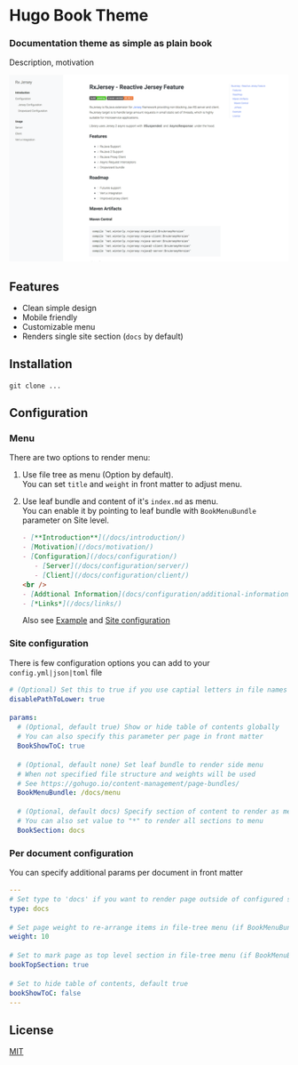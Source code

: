 # Hugo Book Theme
### Documentation theme as simple as plain book

Description, motivation

![Screenshot](images/screenshot.png)

## Features
* Clean simple design
* Mobile friendly
* Customizable menu
* Renders single site section (`docs` by default)

## Installation
```
git clone ...
```

## Configuration
### Menu
There are two options to render menu:
1. Use file tree as menu (Option by default).  
   You can set `title` and `weight` in front matter to adjust menu.

2. Use leaf bundle and content of it's `index.md` as 
menu.  
   You can enable it by pointing to leaf bundle with `BookMenuBundle` parameter on Site level.

   ```md
   - [**Introduction**](/docs/introduction/)
   - [Motivation](/docs/motivation/)
   - [Configuration](/docs/configuration/)
      - [Server](/docs/configuration/server/)
      - [Client](/docs/configuration/client/)
   <br />
   - [Addtional Information](docs/configuration/additional-information/)
   - [*Links*](/docs/links/)
   ```

   Also see [Example](exampleSite/content/menu) and [Site configuration](#site-configuration)


### Site configuration
There is few configuration options you can add to your `config.yml|json|toml` file
```yaml
# (Optional) Set this to true if you use captial letters in file names
disablePathToLower: true

params:
  # (Optional, default true) Show or hide table of contents globally
  # You can also specify this parameter per page in front matter
  BookShowToC: true

  # (Optional, default none) Set leaf bundle to render side menu
  # When not specified file structure and weights will be used
  # See https://gohugo.io/content-management/page-bundles/
  BookMenuBundle: /docs/menu

  # (Optional, default docs) Specify section of content to render as menu
  # You can also set value to "*" to render all sections to menu
  BookSection: docs
```


### Per document configuration
You can specify additional params per document in front matter
```yaml
---
# Set type to 'docs' if you want to render page outside of configured section
type: docs

# Set page weight to re-arrange items in file-tree menu (if BookMenuBundle not set)
weight: 10

# Set to mark page as top level section in file-tree menu (if BookMenuBundle not set)
bookTopSection: true

# Set to hide table of contents, default true
bookShowToC: false
---
```


## License
[MIT](LICENSE)